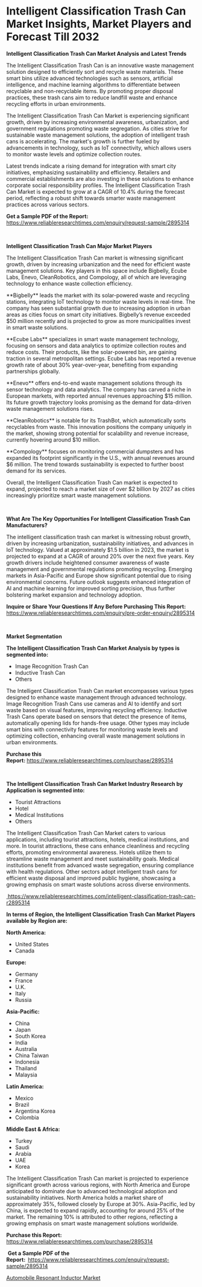 <p><h1>Intelligent Classification Trash Can Market Insights, Market Players and Forecast Till 2032</h1></p><p><strong>Intelligent Classification Trash Can Market Analysis and Latest Trends</strong></p>
<p><p>The Intelligent Classification Trash Can is an innovative waste management solution designed to efficiently sort and recycle waste materials. These smart bins utilize advanced technologies such as sensors, artificial intelligence, and machine learning algorithms to differentiate between recyclable and non-recyclable items. By promoting proper disposal practices, these trash cans aim to reduce landfill waste and enhance recycling efforts in urban environments.</p><p>The Intelligent Classification Trash Can Market is experiencing significant growth, driven by increasing environmental awareness, urbanization, and government regulations promoting waste segregation. As cities strive for sustainable waste management solutions, the adoption of intelligent trash cans is accelerating. The market's growth is further fueled by advancements in technology, such as IoT connectivity, which allows users to monitor waste levels and optimize collection routes.</p><p>Latest trends indicate a rising demand for integration with smart city initiatives, emphasizing sustainability and efficiency. Retailers and commercial establishments are also investing in these solutions to enhance corporate social responsibility profiles. The Intelligent Classification Trash Can Market is expected to grow at a CAGR of 10.4% during the forecast period, reflecting a robust shift towards smarter waste management practices across various sectors.</p></p>
<p><strong>Get a Sample PDF of the Report:&nbsp;</strong> <a href="https://www.reliableresearchtimes.com/enquiry/request-sample/2895314?utm_campaign=3209&utm_medium=2&utm_source=Github&utm_content=ia&utm_term=15032025&utm_id=intelligent-classification-trash-can">https://www.reliableresearchtimes.com/enquiry/request-sample/2895314</a></p>
<p>&nbsp;</p>
<p><strong>Intelligent Classification Trash Can Major Market Players</strong></p>
<p><p>The Intelligent Classification Trash Can market is witnessing significant growth, driven by increasing urbanization and the need for efficient waste management solutions. Key players in this space include Bigbelly, Ecube Labs, Enevo, CleanRobotics, and Compology, all of which are leveraging technology to enhance waste collection efficiency.</p><p>**Bigbelly** leads the market with its solar-powered waste and recycling stations, integrating IoT technology to monitor waste levels in real-time. The company has seen substantial growth due to increasing adoption in urban areas as cities focus on smart city initiatives. Bigbelly’s revenue exceeded $50 million recently and is projected to grow as more municipalities invest in smart waste solutions.</p><p>**Ecube Labs** specializes in smart waste management technology, focusing on sensors and data analytics to optimize collection routes and reduce costs. Their products, like the solar-powered bin, are gaining traction in several metropolitan settings. Ecube Labs has reported a revenue growth rate of about 30% year-over-year, benefiting from expanding partnerships globally.</p><p>**Enevo** offers end-to-end waste management solutions through its sensor technology and data analytics. The company has carved a niche in European markets, with reported annual revenues approaching $15 million. Its future growth trajectory looks promising as the demand for data-driven waste management solutions rises.</p><p>**CleanRobotics** is notable for its TrashBot, which automatically sorts recyclables from waste. This innovation positions the company uniquely in the market, showing strong potential for scalability and revenue increase, currently hovering around $10 million.</p><p>**Compology** focuses on monitoring commercial dumpsters and has expanded its footprint significantly in the U.S., with annual revenues around $6 million. The trend towards sustainability is expected to further boost demand for its services.</p><p>Overall, the Intelligent Classification Trash Can market is expected to expand, projected to reach a market size of over $2 billion by 2027 as cities increasingly prioritize smart waste management solutions.</p></p>
<p>&nbsp;</p>
<p><strong>What Are The Key Opportunities For Intelligent Classification Trash Can Manufacturers?</strong></p>
<p><p>The intelligent classification trash can market is witnessing robust growth, driven by increasing urbanization, sustainability initiatives, and advances in IoT technology. Valued at approximately $1.5 billion in 2023, the market is projected to expand at a CAGR of around 20% over the next five years. Key growth drivers include heightened consumer awareness of waste management and governmental regulations promoting recycling. Emerging markets in Asia-Pacific and Europe show significant potential due to rising environmental concerns. Future outlook suggests enhanced integration of AI and machine learning for improved sorting precision, thus further bolstering market expansion and technology adoption.</p></p>
<p><strong>Inquire or Share Your Questions If Any Before Purchasing This Report:</strong> <a href="https://www.reliableresearchtimes.com/enquiry/pre-order-enquiry/2895314?utm_campaign=3209&utm_medium=2&utm_source=Github&utm_content=ia&utm_term=15032025&utm_id=intelligent-classification-trash-can">https://www.reliableresearchtimes.com/enquiry/pre-order-enquiry/2895314</a></p>
<p>&nbsp;</p>
<p><strong>Market Segmentation</strong></p>
<p><strong>The Intelligent Classification Trash Can Market Analysis by types is segmented into:</strong></p>
<p><ul><li>Image Recognition Trash Can</li><li>Inductive Trash Can</li><li>Others</li></ul></p>
<p><p>The Intelligent Classification Trash Can market encompasses various types designed to enhance waste management through advanced technology. Image Recognition Trash Cans use cameras and AI to identify and sort waste based on visual features, improving recycling efficiency. Inductive Trash Cans operate based on sensors that detect the presence of items, automatically opening lids for hands-free usage. Other types may include smart bins with connectivity features for monitoring waste levels and optimizing collection, enhancing overall waste management solutions in urban environments.</p></p>
<p><strong>Purchase this Report:&nbsp;</strong><a href="https://www.reliableresearchtimes.com/purchase/2895314?utm_campaign=3209&utm_medium=2&utm_source=Github&utm_content=ia&utm_term=15032025&utm_id=intelligent-classification-trash-can">https://www.reliableresearchtimes.com/purchase/2895314</a></p>
<p>&nbsp;</p>
<p><strong>The Intelligent Classification Trash Can Market Industry Research by Application is segmented into:</strong></p>
<p><ul><li>Tourist Attractions</li><li>Hotel</li><li>Medical Institutions</li><li>Others</li></ul></p>
<p><p>The Intelligent Classification Trash Can Market caters to various applications, including tourist attractions, hotels, medical institutions, and more. In tourist attractions, these cans enhance cleanliness and recycling efforts, promoting environmental awareness. Hotels utilize them to streamline waste management and meet sustainability goals. Medical institutions benefit from advanced waste segregation, ensuring compliance with health regulations. Other sectors adopt intelligent trash cans for efficient waste disposal and improved public hygiene, showcasing a growing emphasis on smart waste solutions across diverse environments.</p></p>
<p><a href="https://www.reliableresearchtimes.com/intelligent-classification-trash-can-r2895314?utm_campaign=3209&utm_medium=2&utm_source=Github&utm_content=ia&utm_term=15032025&utm_id=intelligent-classification-trash-can">&nbsp;https://www.reliableresearchtimes.com/intelligent-classification-trash-can-r2895314</a></p>
<p><strong>In terms of Region, the Intelligent Classification Trash Can Market Players available by Region are:</strong></p>
<p>
    <p> <strong> North America: </strong>
        <ul>
            <li>United States</li>
            <li>Canada</li>
        </ul>
        </p> 
    <p> <strong> Europe: </strong>
        <ul>
            <li>Germany</li>
            <li>France</li>
            <li>U.K.</li>
            <li>Italy</li>
            <li>Russia</li>
        </ul>
        </p> 
    <p> <strong> Asia-Pacific: </strong>
        <ul>
            <li>China</li>
            <li>Japan</li>
            <li>South Korea</li>
            <li>India</li>
            <li>Australia</li>
            <li>China Taiwan</li>
            <li>Indonesia</li>
            <li>Thailand</li>
            <li>Malaysia</li>
        </ul>
        </p> 
    <p> <strong> Latin America: </strong>
        <ul>
            <li>Mexico</li>
            <li>Brazil</li>
            <li>Argentina Korea</li>
            <li>Colombia</li>
        </ul>
        </p> 
    <p> <strong> Middle East & Africa: </strong>
        <ul>
            <li>Turkey</li>
            <li>Saudi</li>
            <li>Arabia</li>
            <li>UAE</li>
            <li>Korea</li>
        </ul>
    </p>
    </p>
<p><p>The Intelligent Classification Trash Can market is projected to experience significant growth across various regions, with North America and Europe anticipated to dominate due to advanced technological adoption and sustainability initiatives. North America holds a market share of approximately 35%, followed closely by Europe at 30%. Asia-Pacific, led by China, is expected to expand rapidly, accounting for around 25% of the market. The remaining 10% is attributed to other regions, reflecting a growing emphasis on smart waste management solutions worldwide.</p></p>
<p><strong>Purchase this Report: </strong><a href="https://www.reliableresearchtimes.com/purchase/2895314?utm_campaign=3209&utm_medium=2&utm_source=Github&utm_content=ia&utm_term=15032025&utm_id=intelligent-classification-trash-can">https://www.reliableresearchtimes.com/purchase/2895314</a></p>
<p>&nbsp;<strong>Get a Sample PDF of the Report:&nbsp;&nbsp;</strong><a href="https://www.reliableresearchtimes.com/enquiry/request-sample/2895314?utm_campaign=3209&utm_medium=2&utm_source=Github&utm_content=ia&utm_term=15032025&utm_id=intelligent-classification-trash-can">https://www.reliableresearchtimes.com/enquiry/request-sample/2895314</a></p>
<p><strong></strong></p>
<p><p><a href="https://github.com/rrosasdaunas/Market-Research-Report-List-1/blob/main/automobile-resonant-inductor-market.md?utm_campaign=3209&utm_medium=2&utm_source=Github&utm_content=ia&utm_term=15032025&utm_id=intelligent-classification-trash-can">Automobile Resonant Inductor Market</a></p></p>
